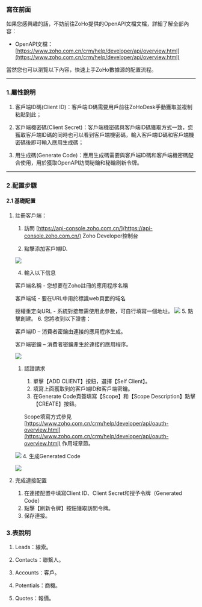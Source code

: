 ### 寫在前面
如果您感興趣的話，不妨前往ZoHo提供的OpenAPI文檔文檔，詳細了解全部內容：

- OpenAPI文檔：[https://www.zoho.com.cn/crm/help/developer/api/overview.html](https://www.zoho.com.cn/crm/help/developer/api/overview.html)

當然您也可以瀏覽以下內容，快速上手ZoHo數據源的配置流程。

---

### 1.屬性說明

1. 客戶端ID碼(Client ID)：客戶端ID碼需要用戶前往ZoHoDesk手動獲取並複制粘貼到此；

2. 客戶端機密碼(Client Secret)：客戶端機密碼與客戶端ID碼獲取方式一致，您獲取客戶端ID碼的同時也可以看到客戶端機密碼，輸入客戶端ID碼和客戶端機密碼後即可輸入應用生成碼；

3. 用生成碼(Generate Code)：應用生成碼需要與客戶端ID碼和客戶端機密碼配合使用，用於獲取OpenAPI訪問秘鑰和秘鑰刷新令牌。

---

### 2.配置步驟
#### 2.1 基礎配置

1. 註冊客戶端：
    1. 訪問 [https://api-console.zoho.com.cn/](https://api-console.zoho.com.cn/) Zoho Developer控制台

    2. 點擊添加客戶端ID.

   ![](https://www.zohowebstatic.com/sites/default/files/crm/api-reg-client-add-client.jpg)

    4. 輸入以下信息

   客戶端名稱 - 您想要在Zoho註冊的應用程序名稱

   客戶端域 - 要在URL中用於標識web頁面的域名

   授權重定向URL - 系統對接無需使用此參數，可自行填寫一個地址。
   ![](https://www.zohowebstatic.com/sites/default/files/crm/api-reg-client2.jpg)
    5. 點擊創建。
    6. 您將收到以下證書：

   客戶端ID – 消費者密鑰由連接的應用程序生成。

   客戶端密鑰 – 消費者密鑰產生於連接的應用程序。

   ![](https://www.zohowebstatic.com/sites/default/files/crm/api-reg-client3.jpg)

    1. 認證請求
        1. 單擊【ADD CLIENT】按鈕，選擇【Self Client】。
        2. 填寫上面獲取到的客戶端ID和客戶端密鑰。
        3. 在Generate Code頁簽填寫【Scope】和【Scope Description】點擊【CREATE】按鈕。

       Scope填寫方式參見[https://www.zoho.com.cn/crm/help/developer/api/oauth-overview.html](https://www.zoho.com.cn/crm/help/developer/api/oauth-overview.html)
       作用域章節。

   ![](https://www.zohowebstatic.com/sites/default/files/crm/api-v2-selfclient2.png)
    4. 生成Generated Code

   ![](https://gitee.com/code-on-top/picture-temp/raw/master/picture/zoho_generate_code_3.png)
2. 完成連接配置
    1. 在連接配置中填寫Client ID、Client Secret和授予令牌（Generated Code）
    2. 點擊【刷新令牌】按鈕獲取訪問令牌。
    3. 保存連接。
### 3.表說明
1. Leads：線索。

2. Contacts：聯繫人。

3. Accounts：客戶。

4. Potentials：商機。

5. Quotes：報價。